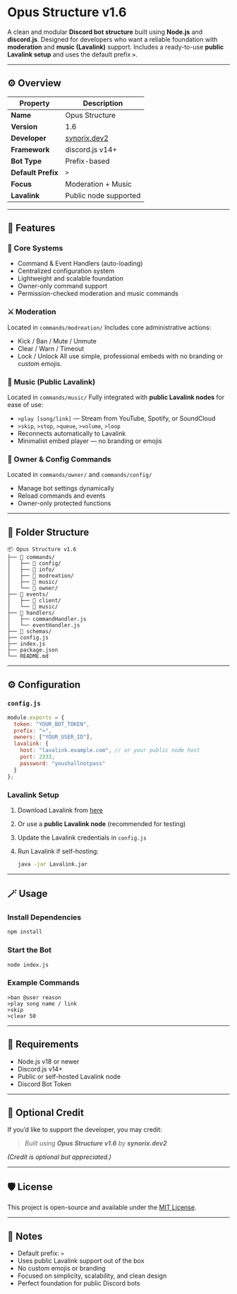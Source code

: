 # Opus Structure v1.6

A clean and modular **Discord bot structure** built using **Node.js** and **discord.js**.
Designed for developers who want a reliable foundation with **moderation** and **music (Lavalink)** support.
Includes a ready-to-use **public Lavalink setup** and uses the default prefix **`>`**.

---

## ⚙️ Overview

| Property           | Description                                    |
| ------------------ | ---------------------------------------------- |
| **Name**           | Opus Structure                                 |
| **Version**        | 1.6                                            |
| **Developer**      | [synorix.dev2](https://github.com/synorixdev2) |
| **Framework**      | discord.js v14+                                |
| **Bot Type**       | Prefix-based                                   |
| **Default Prefix** | `>`                                            |
| **Focus**          | Moderation + Music                             |
| **Lavalink**       | Public node supported                          |

---

## 🚀 Features

### 🧩 Core Systems

* Command & Event Handlers (auto-loading)
* Centralized configuration system
* Lightweight and scalable foundation
* Owner-only command support
* Permission-checked moderation and music commands

### ⚔️ Moderation

Located in `commands/modreation/`
Includes core administrative actions:

* Kick / Ban / Mute / Unmute
* Clear / Warn / Timeout
* Lock / Unlock
  All use simple, professional embeds with no branding or custom emojis.

### 🎵 Music (Public Lavalink)

Located in `commands/music/`
Fully integrated with **public Lavalink nodes** for ease of use:

* `>play [song/link]` — Stream from YouTube, Spotify, or SoundCloud
* `>skip`, `>stop`, `>queue`, `>volume`, `>loop`
* Reconnects automatically to Lavalink
* Minimalist embed player — no branding or emojis

### 👑 Owner & Config Commands

Located in `commands/owner/` and `commands/config/`

* Manage bot settings dynamically
* Reload commands and events
* Owner-only protected functions

---

## 🧱 Folder Structure

```
📦 Opus Structure v1.6
├── 📁 commands/
│   ├── 📁 config/
│   ├── 📁 info/
│   ├── 📁 modreation/
│   ├── 📁 music/
│   └── 📁 owner/
├── 📁 events/
│   ├── 📁 client/
│   └── 📁 music/
├── 📁 handlers/
│   ├── commandHandler.js
│   └── eventHandler.js
├── 📁 schemas/
├── config.js
├── index.js
├── package.json
└── README.md
```

---

## ⚙️ Configuration

### `config.js`

```js
module.exports = {
  token: "YOUR_BOT_TOKEN",
  prefix: ">",
  owners: ["YOUR_USER_ID"],
  lavalink: {
    host: "lavalink.example.com", // or your public node host
    port: 2333,
    password: "youshallnotpass"
  }
};
```

### Lavalink Setup

1. Download Lavalink from [here](https://github.com/freyacodes/Lavalink/releases)
2. Or use a **public Lavalink node** (recommended for testing)
3. Update the Lavalink credentials in `config.js`
4. Run Lavalink if self-hosting:

   ```bash
   java -jar Lavalink.jar
   ```

---

## 🪄 Usage

### Install Dependencies

```bash
npm install
```

### Start the Bot

```bash
node index.js
```

### Example Commands

```
>ban @user reason
>play song name / link
>skip
>clear 50
```

---

## 🧱 Requirements

* Node.js v18 or newer
* Discord.js v14+
* Public or self-hosted Lavalink node
* Discord Bot Token

---

## 🧡 Optional Credit

If you’d like to support the developer, you may credit:

> *Built using **Opus Structure v1.6** by **synorix.dev2***

*(Credit is optional but appreciated.)*

---

## 🛡️ License

This project is open-source and available under the [MIT License](LICENSE).

---

## 💬 Notes

* Default prefix: `>`
* Uses public Lavalink support out of the box
* No custom emojis or branding
* Focused on simplicity, scalability, and clean design
* Perfect foundation for public Discord bots